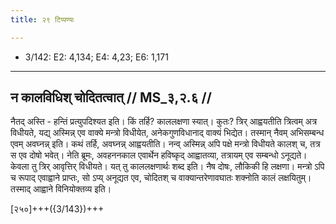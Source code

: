 ```yaml
---
title: २९ टिप्पण्यः

---
```

- 3/142: E2: 4,134; E4: 4,23; E6: 1,171

____________________________________________


## न कालविधिश् चोदितत्वात् // MS_३,२.६ //

नैतद् अस्ति - हन्तिं प्रत्युपदिश्यत इति। किं तर्हि? काललक्षणा स्यात्। कुतः? त्रिर् आह्वयतीति त्रित्वम् अत्र विधीयते, यद्य् अस्मिन्न् एव वाक्ये मन्त्रो विधीयेत, अनेकगुणविधानाद् वाक्यं भिद्येत। तस्मान् नैवम् अभिसम्बन्ध एवम् अवघ्नन्न् इति। कथं तर्हि, अवघ्नन्न् आह्वयतीति। नन्व् अस्मिन्न् अपि पक्षे मन्त्रो विधीयते कालश् च, तत्र स एव दोषो भवेत्। नेति ब्रूमः, अवहननकाल एवार्थेन हविष्कृद् आह्वातव्या, तत्रायम् एव सम्बन्धो ऽनूद्यते। केवला तु त्रिर् आवृत्तिर् विधीयते। यत् तु काललक्षणार्थः शब्द इति। नैष दोषः, लौकिकी हि लक्षणा। मन्त्रो ऽपि च रूपाद् एवाह्वाने प्राप्तः, सो ऽप्य् अनूद्यत एव, चोदितश् च वाक्यान्तरेणावघातः शक्नोति कालं लक्षयितुम्। तस्माद् आह्वाने विनियोक्तव्य इति।

[२५०]+++({3/143})+++
